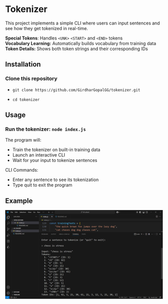 # Tokenizer

This project implements a simple CLI where users can input sentences and see how they get tokenized in real-time.

<b> Special Tokens</b>: Handles `<UNK>` `<START>` and `<END>` tokens
<br><b>Vocabulary Learning:</b> Automatically builds vocabulary from training data<br><b>
Token Details:</b> Shows both token strings and their corresponding IDs

## Installation

### Clone this repository

- `git clone https://github.com/GirdharGopalGG/tokenizer.git`

- `cd tokenizer`

## Usage

### Run the tokenizer: `node index.js`

The program will:
- Train the tokenizer on built-in training data
- Launch an interactive CLI
- Wait for your input to tokenize sentences

CLI Commands:
- Enter any sentence to see its tokenization
- Type quit to exit the program

## Example
![demo](demo.png)